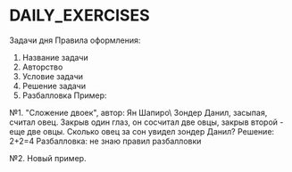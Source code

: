 # DAILY_EXERCISES
Задачи дня 
Правила оформления: 
  1) Название задачи
  2) Авторство
  3) Условие задачи 
  4) Решение задачи 
  5) Разбалловка
Пример: 

№1. "Сложение двоек", автор: Ян Шапиро\\
Зондер Данил, засыпая, считал овец. Закрыв один глаз, он сосчитал две овцы, закрыв второй - еще две овцы. Сколько овец за сон увидел зондер Данил?
Решение: 2+2=4
Разбалловка: не знаю правил разбалловки

№2. Новый пример. 
